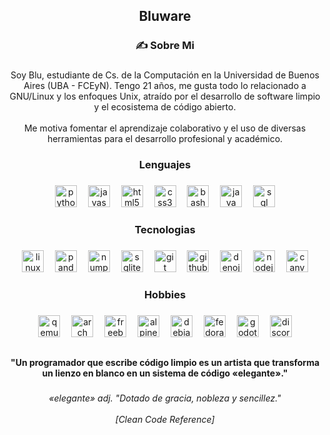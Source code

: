 <h2 align="center">Bluware</h2>

###

<h3 align="center">✍️ Sobre Mi</h3>

###

<p align="center">Soy Blu, estudiante de Cs. de la Computación en la Universidad de Buenos Aires (UBA - FCEyN). Tengo 21 años, me gusta todo lo relacionado a GNU/Linux y los enfoques Unix, atraído por el desarrollo de software limpio y el ecosistema de código abierto.<br><br>Me motiva fomentar el aprendizaje colaborativo y el uso de diversas herramientas para el desarrollo profesional y académico.</p>

###

<h3 align="center">Lenguajes</h3>

###

<div align="center">
  <img src="https://cdn.jsdelivr.net/gh/devicons/devicon/icons/python/python-original.svg" width="35" height="35" alt="python logo"  />
  <img width="10" />
  <img src="https://skillicons.dev/icons?i=js" width="35" height="35" alt="javascript logo"  />
  <img width="10" />
  <img src="https://cdn.jsdelivr.net/gh/devicons/devicon/icons/html5/html5-original.svg" width="35" height="35" alt="html5 logo"  />
  <img width="10" />
  <img src="https://cdn.jsdelivr.net/gh/devicons/devicon/icons/css3/css3-original.svg" width="35" height="35" alt="css3 logo"  />
  <img width="10" />
  <img src="https://cdn.simpleicons.org/gnubash/4EAA25" width="35" height="35" alt="bash logo"  />
  <img width="10" />
  <img src="https://cdn.jsdelivr.net/gh/devicons/devicon/icons/java/java-original.svg" width="35" height="35" alt="java logo"  />
  <img width="10" />
  <img src="https://cdn2.iconfinder.com/data/icons/programming-50/64/206_programming-sql-data-database-512.png" width="35" height="35" alt="sql"  />
</div>

###

<h3 align="center">Tecnologias</h3>

###

<div align="center">
  <img src="https://cdn.jsdelivr.net/gh/devicons/devicon/icons/linux/linux-original.svg" width="35" height="35" alt="linux logo"  />
  <img width="10" />
  <img src="https://cdn.simpleicons.org/pandas/150458" width="35" height="35" alt="pandas logo"  />
  <img width="10" />
  <img src="https://cdn.simpleicons.org/numpy/013243" width="35" height="35" alt="numpy logo"  />
  <img width="10" />
  <img src="https://cdn.jsdelivr.net/gh/devicons/devicon/icons/sqlite/sqlite-original.svg" width="35" height="35" alt="sqlite logo"  />
  <img width="10" />
  <img src="https://cdn.jsdelivr.net/gh/devicons/devicon/icons/git/git-original.svg" width="35" height="35" alt="git logo"  />
  <img width="10" />
  <img src="https://cdn.jsdelivr.net/gh/devicons/devicon/icons/github/github-original.svg" width="35" height="35" alt="github logo"  />
  <img width="10" />
  <img src="https://cdn.simpleicons.org/deno/000000" width="35" height="35" alt="denojs logo"  />
  <img width="10" />
  <img src="https://cdn.simpleicons.org/nodedotjs/339933" width="35" height="35" alt="nodejs logo"  />
  <img width="10" />
  <img src="https://cdn.simpleicons.org/canva/00C4CC" width="35" height="35" alt="canva logo"  />
</div>

###

<h3 align="center">Hobbies</h3>

###

<div align="center">
  <img src="https://qemu.weilnetz.de/icon/benoit/black_and_orange_qemu_head.svg" width="35" height="35" alt="qemu logo" />
  <img width="10" />
  <img src="https://raw.githubusercontent.com/devicons/devicon/refs/tags/v2.16.0/icons/archlinux/archlinux-original.svg" width="35" height="35" alt="arch logo" />
  <img width="10" />
  <img src="https://cdn.simpleicons.org/freebsd/AB2B28" width="35" height="35" alt="freebsd logo"  />
  <img width="10" />
  <img src="https://cdn.simpleicons.org/alpinelinux/0D597F" width="35" height="35" alt="alpinelinux logo"  />
  <img width="10" />
  <img src="https://cdn.jsdelivr.net/gh/devicons/devicon/icons/debian/debian-original.svg" width="35" height="35" alt="debian logo"  />
  <img width="10" />
  <img src="https://cdn.simpleicons.org/fedora/51A2DA" width="35" height="35" alt="fedora logo"  />
  <img width="10" />
  <img src="https://cdn.jsdelivr.net/gh/devicons/devicon/icons/godot/godot-original.svg" width="35" height="35" alt="godot logo"  />
  <img width="10" />
  <img src="https://cdn.simpleicons.org/discord/5865F2" width="35" height="35" alt="discord logo"  />
</div>

###

<h2 align="center"></h2>

###

<h4 align="center">"Un programador que escribe código limpio es un artista que transforma un lienzo en blanco en un sistema de código «elegante»."</h4>

###

_<p align="center">«elegante» adj. "Dotado de gracia, nobleza y sencillez."<br><br>[Clean Code Reference]</p>_

###
